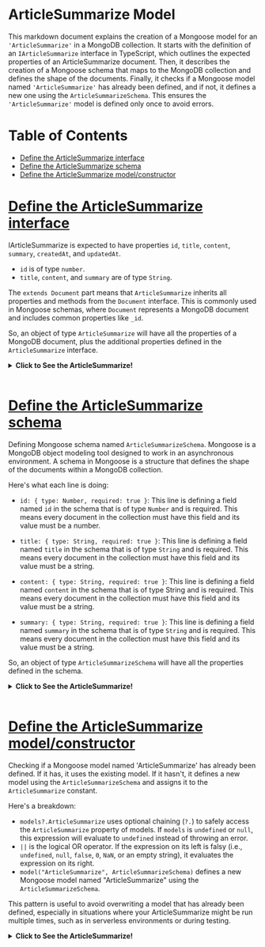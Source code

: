 # ArticleSummarize Model
This markdown document explains the creation of a Mongoose model for an `'ArticleSummarize'` in a MongoDB collection. It starts with the definition of an `IArticleSummarize` interface in TypeScript, which outlines the expected properties of an ArticleSummarize document. Then, it describes the creation of a Mongoose schema that maps to the MongoDB collection and defines the shape of the documents. Finally, it checks if a Mongoose model named `'ArticleSummarize'` has already been defined, and if not, it defines a new one using the `ArticleSummarizeSchema`. This ensures the `'ArticleSummarize'` model is defined only once to avoid errors.

# Table of Contents
- [Define the ArticleSummarize interface](#define-the-ArticleSummarize-interface)
- [Define the ArticleSummarize schema](#define-the-ArticleSummarize-schema)
- [Define the ArticleSummarize model/constructor](#define-the-ArticleSummarize-modelconstructor)

# [Define the ArticleSummarize interface](../articleSummarize.model.ts)

IArticleSummarize is expected to have properties `id`, `title`, `content`, `summary`, `createdAt`, and `updatedAt`.

* `id` is of type `number`.
* `title`, `content`, and `summary` are of type `String`.

The `extends Document` part means that `ArticleSummarize` inherits all properties and methods from the `Document` interface. This is commonly used in Mongoose schemas, where `Document` represents a MongoDB document and includes common properties like `_id`.

So, an object of type `ArticleSummarize` will have all the properties of a MongoDB document, plus the additional properties defined in the `ArticleSummarize` interface.

<details>
<summary><strong>Click to See the ArticleSummarize!</strong></summary>

```typescript
export interface IArticleSummarize extends Document
{
    id: number;
    title: string;
    content: string;
    summary: string;
}

```
</details>
</br>

# [Define the ArticleSummarize schema](../articleSummarize.model.ts)

Defining Mongoose schema named `ArticleSummarizeSchema`. Mongoose is a MongoDB object modeling tool designed to work in an asynchronous environment. A schema in Mongoose is a structure that defines the shape of the documents within a MongoDB collection.

Here's what each line is doing:

* `id: { type: Number, required: true }`: This line is defining a field named `id` in the schema that is of type `Number` and is required. This means every document in the collection must have this field and its value must be a number.

* `title: { type: String, required: true }`: This line is defining a field named `title` in the schema that is of type `String` and is required. This means every document in the collection must have this field and its value must be a string.

* `content: { type: String, required: true }`: This line is defining a field named `content` in the schema that is of type String and is required. This means every document in the collection must have this field and its value must be a string.

* `summary: { type: String, required: true }`: This line is defining a field named `summary` in the schema that is of type `String` and is required. This means every document in the collection must have this field and its value must be a string.

So, an object of type `ArticleSummarizeSchema` will have all the properties defined in the schema.

<details>
<summary><strong>Click to See the ArticleSummarize!</strong></summary>

```typescript
const ArticleSummarizeSchema = new Schema( {
    id: { type: Number, required: true },
    title: { type: String, required: true },
    content: { type: String, required: true },
    summary: { type: String, required: true },
} );
```
</details>
</br>

# [Define the ArticleSummarize model/constructor](../articleSummarize.model.ts)
Checking if a Mongoose model named 'ArticleSummarize' has already been defined. If it has, it uses the existing model. If it hasn't, it defines a new model using the `ArticleSummarizeSchema` and assigns it to the `ArticleSummarize` constant.

Here's a breakdown:

* `models?.ArticleSummarize` uses optional chaining (`?.`) to safely access the `ArticleSummarize` property of models. If `models` is `undefined` or `null`, this expression will evaluate to `undefined` instead of throwing an error.
* `||` is the logical OR operator. If the expression on its left is falsy (i.e., `undefined`, `null`, `false`, `0`, `NaN`, or an empty string), it evaluates the expression on its right.
* `model("ArticleSummarize", ArticleSummarizeSchema)` defines a new Mongoose model named "ArticleSummarize" using the `ArticleSummarizeSchema`.

This pattern is useful to avoid overwriting a model that has already been defined, especially in situations where your ArticleSummarize might be run multiple times, such as in serverless environments or during testing.

<details>
<summary><strong>Click to See the ArticleSummarize!</strong></summary>

```typescript
const ArticleSummarize = models?.ArticleSummarize || model( 'ArticleSummarize', ArticleSummarizeSchema );
```
</details>
</br>
